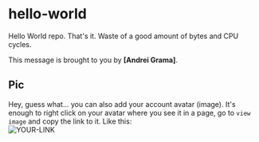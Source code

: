 # hello-world

Hello World repo. That's it. Waste of a good amount of bytes and CPU cycles.

This message is brought to you by **[Andrei Grama]**.

## Pic

Hey, guess what... you can also add your account avatar (image). It's enough to right click on your avatar where you see it in a page, go to `view image` and copy the link to it.
Like this:  
![YOUR-LINK](https://avatars2.githubusercontent.com/u/7242607?s=60&v=4)
